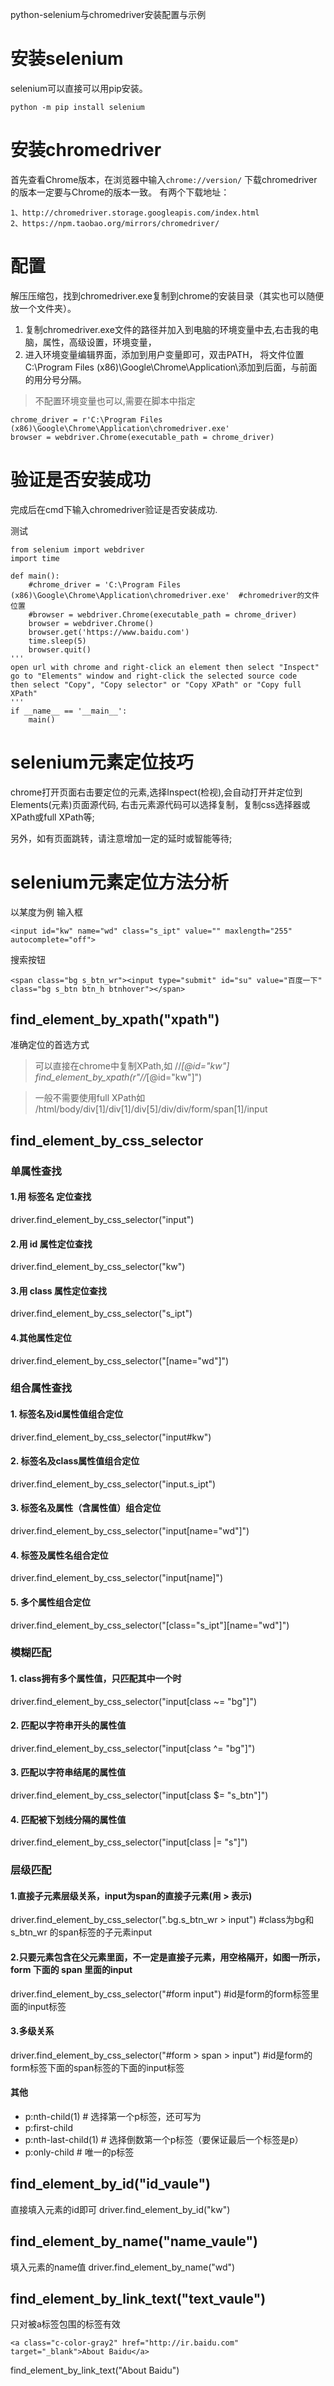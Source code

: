 python-selenium与chromedriver安装配置与示例

# 安装selenium
selenium可以直接可以用pip安装。
```
python -m pip install selenium
```

# 安装chromedriver
首先查看Chrome版本，在浏览器中输入```chrome://version/```
下载chromedriver的版本一定要与Chrome的版本一致。
有两个下载地址：
```
1、http://chromedriver.storage.googleapis.com/index.html
2、https://npm.taobao.org/mirrors/chromedriver/
```

# 配置
解压压缩包，找到chromedriver.exe复制到chrome的安装目录（其实也可以随便放一个文件夹）。
1. 复制chromedriver.exe文件的路径并加入到电脑的环境变量中去,右击我的电脑，属性，高级设置，环境变量，
2. 进入环境变量编辑界面，添加到用户变量即可，双击PATH，
将文件位置C:\Program Files (x86)\Google\Chrome\Application\添加到后面，与前面的用分号分隔。

> 不配置环境变量也可以,需要在脚本中指定
```
chrome_driver = r'C:\Program Files (x86)\Google\Chrome\Application\chromedriver.exe'
browser = webdriver.Chrome(executable_path = chrome_driver)
```

# 验证是否安装成功
完成后在cmd下输入chromedriver验证是否安装成功.

测试
```
from selenium import webdriver
import time

def main():
    #chrome_driver = 'C:\Program Files (x86)\Google\Chrome\Application\chromedriver.exe'  #chromedriver的文件位置
    #browser = webdriver.Chrome(executable_path = chrome_driver)
	browser = webdriver.Chrome()
    browser.get('https://www.baidu.com')
    time.sleep(5)
    browser.quit()
'''
open url with chrome and right-click an element then select "Inspect"
go to "Elements" window and right-click the selected source code
then select "Copy", "Copy selector" or "Copy XPath" or "Copy full XPath"
'''
if __name__ == '__main__':
    main()
```

# selenium元素定位技巧
chrome打开页面右击要定位的元素,选择Inspect(检视),会自动打开并定位到Elements(元素)页面源代码,
右击元素源代码可以选择复制，复制css选择器或XPath或full XPath等;

另外，如有页面跳转，请注意增加一定的延时或智能等待;

# selenium元素定位方法分析
以某度为例
输入框
```
<input id="kw" name="wd" class="s_ipt" value="" maxlength="255" autocomplete="off">
```
搜索按钮
```
<span class="bg s_btn_wr"><input type="submit" id="su" value="百度一下" class="bg s_btn btn_h btnhover"></span>
```

## find_element_by_xpath("xpath")
准确定位的首选方式
> 可以直接在chrome中复制XPath,如 //*[@id="kw"]
find_element_by_xpath(r"//*[@id="kw"]")

> 一般不需要使用full XPath如 /html/body/div[1]/div[1]/div[5]/div/div/form/span[1]/input

## find_element_by_css_selector
### 单属性查找
#### 1.用 标签名 定位查找
driver.find_element_by_css_selector("input")
#### 2.用 id 属性定位查找 
driver.find_element_by_css_selector("kw")
#### 3.用 class 属性定位查找
driver.find_element_by_css_selector("s_ipt")
#### 4.其他属性定位
driver.find_element_by_css_selector("[name="wd"]")

### 组合属性查找
#### 1. 标签名及id属性值组合定位
driver.find_element_by_css_selector("input#kw")
#### 2.  标签名及class属性值组合定位
driver.find_element_by_css_selector("input.s_ipt")
#### 3. 标签名及属性（含属性值）组合定位
driver.find_element_by_css_selector("input[name="wd"]")
#### 4. 标签及属性名组合定位
driver.find_element_by_css_selector("input[name]")
#### 5. 多个属性组合定位
driver.find_element_by_css_selector("[class="s_ipt"][name="wd"]")

### 模糊匹配
#### 1. class拥有多个属性值，只匹配其中一个时
driver.find_element_by_css_selector("input[class ~= "bg"]")
#### 2. 匹配以字符串开头的属性值
driver.find_element_by_css_selector("input[class ^= "bg"]")
#### 3. 匹配以字符串结尾的属性值
driver.find_element_by_css_selector("input[class $= "s_btn"]")
#### 4. 匹配被下划线分隔的属性值
driver.find_element_by_css_selector("input[class |= "s"]")

### 层级匹配
#### 1.直接子元素层级关系，input为span的直接子元素(用 > 表示)
driver.find_element_by_css_selector(".bg.s_btn_wr > input") #class为bg和s_btn_wr 的span标签的子元素input

#### 2.只要元素包含在父元素里面，不一定是直接子元素，用空格隔开，如图一所示，form 下面的 span 里面的input
driver.find_element_by_css_selector("#form input")  #id是form的form标签里面的input标签

#### 3.多级关系
driver.find_element_by_css_selector("#form > span > input") #id是form的form标签下面的span标签的下面的input标签

#### 其他
+ p:nth-child(1)             # 选择第一个p标签，还可写为
+ p:first-child
+ p:nth-last-child(1)        # 选择倒数第一个p标签（要保证最后一个标签是p）
+ p:only-child       		   # 唯一的p标签

## find_element_by_id("id_vaule")
直接填入元素的id即可
driver.find_element_by_id("kw")

## find_element_by_name("name_vaule")
填入元素的name值
driver.find_element_by_name("wd")

## find_element_by_link_text("text_vaule")
只对被a标签包围<a></a>的标签有效
```
<a class="c-color-gray2" href="http://ir.baidu.com" target="_blank">About Baidu</a>
```
find_element_by_link_text("About Baidu")

